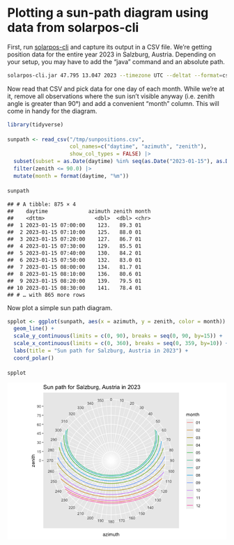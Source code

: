Plotting a sun-path diagram using data from solarpos-cli
================

First, run [solarpos-cli](https://github.com/KlausBrunner/solarpos-cli)
and capture its output in a CSV file. We’re getting position data for
the entire year 2023 in Salzburg, Austria. Depending on your setup, you
may have to add the “java” command and an absolute path.

``` sh
solarpos-cli.jar 47.795 13.047 2023 --timezone UTC --deltat --format=csv position --step=600 > /tmp/sunpositions.csv
```

Now read that CSV and pick data for one day of each month. While we’re
at it, remove all observations where the sun isn’t visible anyway
(i.e. zenith angle is greater than 90°) and add a convenient “month”
column. This will come in handy for the diagram.

``` r
library(tidyverse)

sunpath <- read_csv("/tmp/sunpositions.csv", 
                    col_names=c("daytime", "azimuth", "zenith"), 
                    show_col_types = FALSE) |> 
  subset(subset = as.Date(daytime) %in% seq(as.Date("2023-01-15"), as.Date("2023-12-15"), "months")) |> 
  filter(zenith <= 90.0) |>
  mutate(month = format(daytime, "%m"))

sunpath
```

    ## # A tibble: 875 × 4
    ##    daytime             azimuth zenith month
    ##    <dttm>                <dbl>  <dbl> <chr>
    ##  1 2023-01-15 07:00:00    123.   89.3 01   
    ##  2 2023-01-15 07:10:00    125.   88.0 01   
    ##  3 2023-01-15 07:20:00    127.   86.7 01   
    ##  4 2023-01-15 07:30:00    129.   85.5 01   
    ##  5 2023-01-15 07:40:00    130.   84.2 01   
    ##  6 2023-01-15 07:50:00    132.   83.0 01   
    ##  7 2023-01-15 08:00:00    134.   81.7 01   
    ##  8 2023-01-15 08:10:00    136.   80.6 01   
    ##  9 2023-01-15 08:20:00    139.   79.5 01   
    ## 10 2023-01-15 08:30:00    141.   78.4 01   
    ## # … with 865 more rows

Now plot a simple sun path diagram.

``` r
spplot <- ggplot(sunpath, aes(x = azimuth, y = zenith, color = month)) + 
  geom_line() + 
  scale_y_continuous(limits = c(0, 90), breaks = seq(0, 90, by=15)) + 
  scale_x_continuous(limits = c(0, 360), breaks = seq(0, 359, by=10)) +
  labs(title = "Sun path for Salzburg, Austria in 2023") +
  coord_polar()

spplot
```

![](sunpath_files/figure-gfm/unnamed-chunk-3-1.png)<!-- -->
